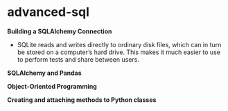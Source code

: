 # advanced-sql

**Building a SQLAlchemy Connection**
* SQLite reads and writes directly to ordinary disk files, which can in turn be stored on a computer’s hard drive. This makes it much easier to use to perform tests and share between users.

**SQLAlchemy and Pandas**

**Object-Oriented Programming**

**Creating and attaching methods to Python classes**